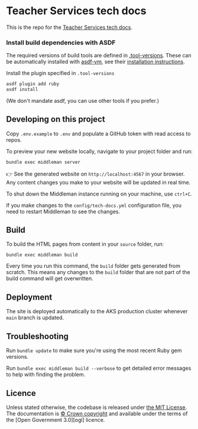 # Teacher Services tech docs

This is the repo for the [Teacher Services tech docs](https://tech-docs.teacherservices.cloud).

### Install build dependencies with ASDF

The required versions of build tools are defined in [.tool-versions](.tool-versions). These can be automatically installed with [asdf-vm](https://asdf-vm.com/), see their [installation instructions](https://asdf-vm.com/#/core-manage-asdf).

Install the plugin specified in `.tool-versions`

```bash
asdf plugin add ruby
asdf install
```

(We don't mandate asdf, you can use other tools if you prefer.)

## Developing on this project

Copy `.env.example` to `.env` and populate a GitHub token with read access to repos.

To preview your new website locally, navigate to your project folder and run:

```sh
bundle exec middleman server
```

👉 See the generated website on `http://localhost:4567` in your browser. Any content changes you make to your website will be updated in real time.

To shut down the Middleman instance running on your machine, use `ctrl+C`.

If you make changes to the `config/tech-docs.yml` configuration file, you need to restart Middleman to see the changes.

## Build

To build the HTML pages from content in your `source` folder, run:

```
bundle exec middleman build
```

Every time you run this command, the `build` folder gets generated from scratch. This means any changes to the `build` folder that are not part of the build command will get overwritten.

## Deployment

The site is deployed automatically to the AKS production cluster whenever `main` branch is updated.

## Troubleshooting

Run `bundle update` to make sure you're using the most recent Ruby gem versions.

Run `bundle exec middleman build --verbose` to get detailed error messages to help with finding the problem.

## Licence

Unless stated otherwise, the codebase is released under [the MIT License][mit]. The documentation is [© Crown copyright][copyright] and available under the terms of the [Open Government 3.0][ogl] licence.

[mit]: LICENCE
[copyright]: http://www.nationalarchives.gov.uk/information-management/re-using-public-sector-information/uk-government-licensing-framework/crown-copyright/
